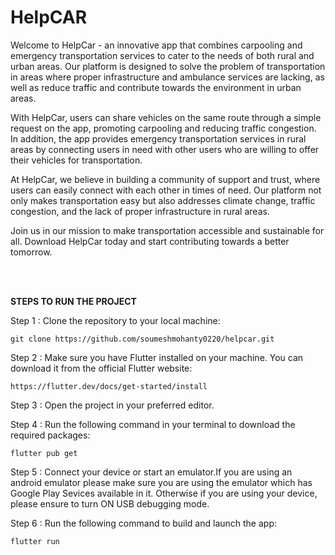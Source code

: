 # HelpCAR
Welcome to HelpCar - an innovative app that combines carpooling and emergency transportation services to cater to the needs of both rural and urban areas. Our platform is designed to solve the problem of transportation in areas where proper infrastructure and ambulance services are lacking, as well as reduce traffic and contribute towards the environment in urban areas.

With HelpCar, users can share vehicles on the same route through a simple request on the app, promoting carpooling and reducing traffic congestion. In addition, the app provides emergency transportation services in rural areas by connecting users in need with other users who are willing to offer their vehicles for transportation.

At HelpCar, we believe in building a community of support and trust, where users can easily connect with each other in times of need. Our platform not only makes transportation easy but also addresses climate change, traffic congestion, and the lack of proper infrastructure in rural areas.

Join us in our mission to make transportation accessible and sustainable for all. Download HelpCar today and start contributing towards a better tomorrow.


<br><br>



**STEPS TO RUN THE PROJECT**

Step 1 :
Clone the repository to your local machine:
```
git clone https://github.com/soumeshmohanty0220/helpcar.git
```

Step 2 :
Make sure you have Flutter installed on your machine. You can download it from the official Flutter website: 
```
https://flutter.dev/docs/get-started/install
```
Step 3 :
Open the project in your preferred editor.

Step 4 : 
Run the following command in your terminal to download the required packages:
```
flutter pub get 
```

Step 5 :
Connect your device or start an emulator.If you are using an android emulator please make sure you are using the emulator which has Google Play Sevices available in it. Otherwise if you are using your device, please ensure to turn ON USB debugging mode.

Step 6 :
Run the following command to build and launch the app:
```
flutter run
```
